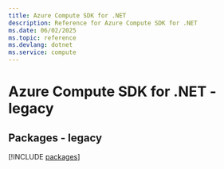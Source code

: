 ```yaml
---
title: Azure Compute SDK for .NET
description: Reference for Azure Compute SDK for .NET
ms.date: 06/02/2025
ms.topic: reference
ms.devlang: dotnet
ms.service: compute
---
```

# Azure Compute SDK for .NET - legacy
## Packages - legacy
[!INCLUDE [packages](compute-index.md)]